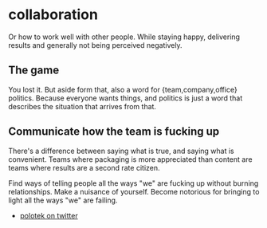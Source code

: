 # collaboration
Or how to work well with other people. While staying happy, delivering results
and generally not being perceived negatively.

## The game
You lost it. But aside form that, also a word for {team,company,office}
politics. Because everyone wants things, and politics is just a word that
describes the situation that arrives from that.

## Communicate how the team is fucking up
There's a difference between saying what is true, and saying what is
convenient. Teams where packaging is more appreciated than content are teams
where results are a second rate citizen.

Find ways of telling people all the ways "we" are fucking up without burning
relationships. Make a nuisance of yourself. Become notorious for bringing to
light all the ways "we" are failing.

- [polotek on twitter](https://twitter.com/polotek/status/650007465682014209)
